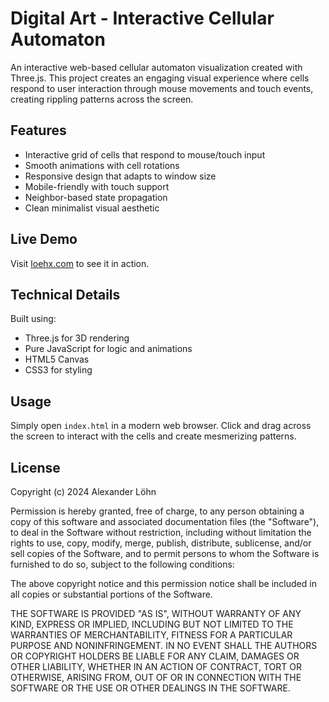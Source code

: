 # Digital Art - Interactive Cellular Automaton

An interactive web-based cellular automaton visualization created with Three.js. This project creates an engaging visual experience where cells respond to user interaction through mouse movements and touch events, creating rippling patterns across the screen.

## Features

- Interactive grid of cells that respond to mouse/touch input
- Smooth animations with cell rotations
- Responsive design that adapts to window size
- Mobile-friendly with touch support
- Neighbor-based state propagation
- Clean minimalist visual aesthetic

## Live Demo

Visit [loehx.com](https://loehx.com) to see it in action.

## Technical Details

Built using:
- Three.js for 3D rendering
- Pure JavaScript for logic and animations
- HTML5 Canvas
- CSS3 for styling

## Usage

Simply open `index.html` in a modern web browser. Click and drag across the screen to interact with the cells and create mesmerizing patterns.

## License

Copyright (c) 2024 Alexander Löhn

Permission is hereby granted, free of charge, to any person obtaining a copy
of this software and associated documentation files (the "Software"), to deal
in the Software without restriction, including without limitation the rights
to use, copy, modify, merge, publish, distribute, sublicense, and/or sell
copies of the Software, and to permit persons to whom the Software is
furnished to do so, subject to the following conditions:

The above copyright notice and this permission notice shall be included in all
copies or substantial portions of the Software.

THE SOFTWARE IS PROVIDED "AS IS", WITHOUT WARRANTY OF ANY KIND, EXPRESS OR
IMPLIED, INCLUDING BUT NOT LIMITED TO THE WARRANTIES OF MERCHANTABILITY,
FITNESS FOR A PARTICULAR PURPOSE AND NONINFRINGEMENT. IN NO EVENT SHALL THE
AUTHORS OR COPYRIGHT HOLDERS BE LIABLE FOR ANY CLAIM, DAMAGES OR OTHER
LIABILITY, WHETHER IN AN ACTION OF CONTRACT, TORT OR OTHERWISE, ARISING FROM,
OUT OF OR IN CONNECTION WITH THE SOFTWARE OR THE USE OR OTHER DEALINGS IN THE
SOFTWARE.
